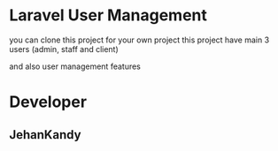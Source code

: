 # Laravel User Management


you can clone this project for your own project 
this project have main 3 users (admin, staff and client)

and also user management features

# Developer

## JehanKandy

    